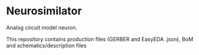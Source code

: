 # Neurosimilator
Analog circuit model neuron.

This repository contains production files (GERBER and EasyEDA .json), BoM and schematics/description files
